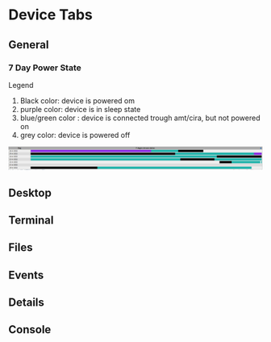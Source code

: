 # Device Tabs

## General

### 7 Day Power State

Legend

1. Black color: device is powered om
2. purple color: device is in sleep state
3. blue/green color : device is connected trough amt/cira, but not powered on
4. grey color: device is powered off

![](images/7daypowerstate.png)

## Desktop

## Terminal

## Files

## Events

## Details

## Console